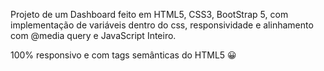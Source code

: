 Projeto de um Dashboard feito em HTML5, CSS3, BootStrap 5, com implementação de variáveis dentro do css, responsividade e alinhamento com @media query e JavaScript Inteiro.

100% responsivo e com tags semânticas do HTML5 😀 